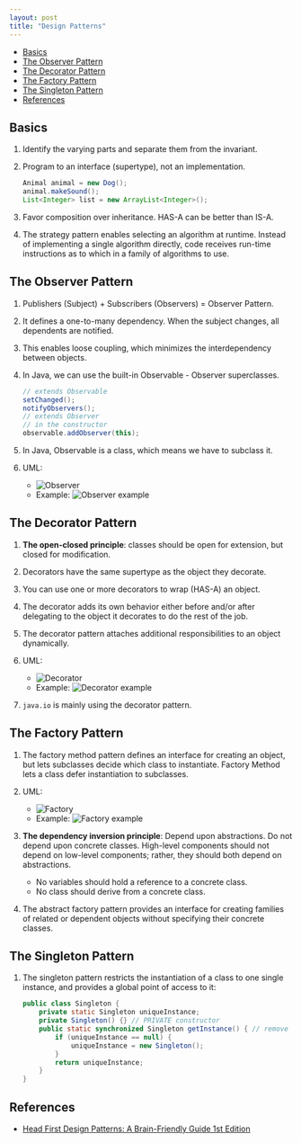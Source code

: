 ```yaml
---
layout: post
title: "Design Patterns"
---
```


* [Basics](#basics)
* [The Observer Pattern](#the-observer-pattern)
* [The Decorator Pattern](#the-decorator-pattern)
* [The Factory Pattern](#the-factory-pattern)
* [The Singleton Pattern](#the-singleton-pattern)
* [References](#references)

## Basics

1. Identify the varying parts and separate them from the invariant.

2. Program to an interface (supertype), not an implementation.

    ```java
    Animal animal = new Dog();
    animal.makeSound();
    List<Integer> list = new ArrayList<Integer>();
    ```

3. Favor composition over inheritance. HAS-A can be better than IS-A.

4. The strategy pattern enables selecting an algorithm at runtime. Instead of implementing a single algorithm directly, code receives run-time instructions as to which in a family of algorithms to use.

## The Observer Pattern

1. Publishers (Subject) + Subscribers (Observers) = Observer Pattern.

2. It defines a one-to-many dependency. When the subject changes, all dependents are notified.

3. This enables loose coupling, which minimizes the interdependency between objects.

4. In Java, we can use the built-in Observable - Observer superclasses.

    ```java
    // extends Observable
    setChanged();
    notifyObservers();
    // extends Observer
    // in the constructor
    observable.addObserver(this);
    ```

5. In Java, Observable is a class, which means we have to subclass it.

6. UML:
   * ![Observer]({{https://tillchen.com}}/images/observer.png)
   * Example: ![Observer example]({{https://tillchen.com}}/images/observer_example.png)

## The Decorator Pattern

1. **The open-closed principle**: classes should be open for extension, but closed for modification.

2. Decorators have the same supertype as the object they decorate.

3. You can use one or more decorators to wrap (HAS-A) an object.

4. The decorator adds its own behavior either before and/or after delegating to the object it decorates to do the rest of the job.

5. The decorator pattern attaches additional responsibilities to an object dynamically.

6. UML:
   * ![Decorator]({{https://tillchen.com}}/images/decorator.png)
   * Example: ![Decorator example]({{https://tillchen.com}}/images/decorator_example.png)

7. `java.io` is mainly using the decorator pattern.

## The Factory Pattern

1. The factory method pattern defines an interface for creating an object, but lets subclasses decide which class to instantiate. Factory Method lets a class defer instantiation to subclasses.

2. UML:
   * ![Factory]({{https://tillchen.com}}/images/factory.png)
   * Example: ![Factory example]({{https://tillchen.com}}/images/factory_example.png)

3. **The dependency inversion principle**: Depend upon abstractions. Do not depend upon concrete classes. High-level components should not depend on low-level components; rather, they should both depend on abstractions.
    * No variables should hold a reference to a concrete class.
    * No class should derive from a concrete class.

4. The abstract factory pattern provides an interface for creating families of related or dependent objects without specifying their concrete classes.

## The Singleton Pattern

1. The singleton pattern restricts the instantiation of a class to one single instance, and provides a global point of access to it:

    ```java
    public class Singleton {
        private static Singleton uniqueInstance;
        private Singleton() {} // PRIVATE constructor
        public static synchronized Singleton getInstance() { // remove synchronized if there's no multithreading
            if (uniqueInstance == null) {
                uniqueInstance = new Singleton();
            }
            return uniqueInstance;
        }
    }
    ```

## References

* [Head First Design Patterns: A Brain-Friendly Guide 1st Edition](https://www.amazon.com/Head-First-Design-Patterns-Brain-Friendly-dp-0596007124/dp/0596007124/ref=mt_paperback?_encoding=UTF8&me=&qid=1585509064)
